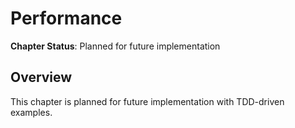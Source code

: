 # Performance

**Chapter Status**: Planned for future implementation

## Overview

This chapter is planned for future implementation with TDD-driven examples.

